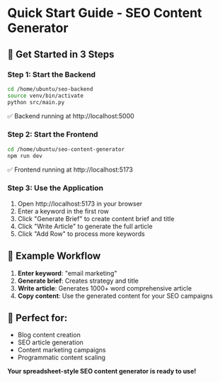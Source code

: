 # Quick Start Guide - SEO Content Generator

## 🚀 Get Started in 3 Steps

### Step 1: Start the Backend
```bash
cd /home/ubuntu/seo-backend
source venv/bin/activate
python src/main.py
```
✅ Backend running at http://localhost:5000

### Step 2: Start the Frontend
```bash
cd /home/ubuntu/seo-content-generator
npm run dev
```
✅ Frontend running at http://localhost:5173

### Step 3: Use the Application
1. Open http://localhost:5173 in your browser
2. Enter a keyword in the first row
3. Click "Generate Brief" to create content brief and title
4. Click "Write Article" to generate the full article
5. Click "Add Row" to process more keywords

## 📝 Example Workflow

1. **Enter keyword**: "email marketing"
2. **Generate brief**: Creates strategy and title
3. **Write article**: Generates 1000+ word comprehensive article
4. **Copy content**: Use the generated content for your SEO campaigns

## 🎯 Perfect for:
- Blog content creation
- SEO article generation
- Content marketing campaigns
- Programmatic content scaling

**Your spreadsheet-style SEO content generator is ready to use!**


